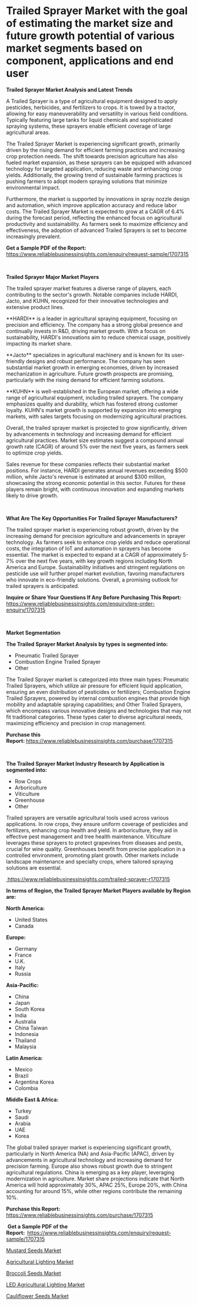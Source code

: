<p><h1>Trailed Sprayer Market with the goal of estimating the market size and future growth potential of various market segments based on component, applications and end user</h1></p><p><strong>Trailed Sprayer Market Analysis and Latest Trends</strong></p>
<p><p>A Trailed Sprayer is a type of agricultural equipment designed to apply pesticides, herbicides, and fertilizers to crops. It is towed by a tractor, allowing for easy maneuverability and versatility in various field conditions. Typically featuring large tanks for liquid chemicals and sophisticated spraying systems, these sprayers enable efficient coverage of large agricultural areas.</p><p>The Trailed Sprayer Market is experiencing significant growth, primarily driven by the rising demand for efficient farming practices and increasing crop protection needs. The shift towards precision agriculture has also fueled market expansion, as these sprayers can be equipped with advanced technology for targeted application, reducing waste and enhancing crop yields. Additionally, the growing trend of sustainable farming practices is pushing farmers to adopt modern spraying solutions that minimize environmental impact.</p><p>Furthermore, the market is supported by innovations in spray nozzle design and automation, which improve application accuracy and reduce labor costs. The Trailed Sprayer Market is expected to grow at a CAGR of 6.4% during the forecast period, reflecting the enhanced focus on agricultural productivity and sustainability. As farmers seek to maximize efficiency and effectiveness, the adoption of advanced Trailed Sprayers is set to become increasingly prevalent.</p></p>
<p><strong>Get a Sample PDF of the Report:&nbsp;</strong> <a href="https://www.reliablebusinessinsights.com/enquiry/request-sample/1707315?utm_campaign=57&utm_medium=2&utm_source=Github&utm_content=ia&utm_term=30032025&utm_id=trailed-sprayer">https://www.reliablebusinessinsights.com/enquiry/request-sample/1707315</a></p>
<p>&nbsp;</p>
<p><strong>Trailed Sprayer Major Market Players</strong></p>
<p><p>The trailed sprayer market features a diverse range of players, each contributing to the sector's growth. Notable companies include HARDI, Jacto, and KUHN, recognized for their innovative technologies and extensive product lines.</p><p>**HARDI** is a leader in agricultural spraying equipment, focusing on precision and efficiency. The company has a strong global presence and continually invests in R&D, driving market growth. With a focus on sustainability, HARDI's innovations aim to reduce chemical usage, positively impacting its market share.</p><p>**Jacto** specializes in agricultural machinery and is known for its user-friendly designs and robust performance. The company has seen substantial market growth in emerging economies, driven by increased mechanization in agriculture. Future growth prospects are promising, particularly with the rising demand for efficient farming solutions.</p><p>**KUHN** is well-established in the European market, offering a wide range of agricultural equipment, including trailed sprayers. The company emphasizes quality and durability, which has fostered strong customer loyalty. KUHN's market growth is supported by expansion into emerging markets, with sales targets focusing on modernizing agricultural practices.</p><p>Overall, the trailed sprayer market is projected to grow significantly, driven by advancements in technology and increasing demand for efficient agricultural practices. Market size estimates suggest a compound annual growth rate (CAGR) of around 5% over the next five years, as farmers seek to optimize crop yields.</p><p>Sales revenue for these companies reflects their substantial market positions. For instance, HARDI generates annual revenues exceeding $500 million, while Jacto's revenue is estimated at around $300 million, showcasing the strong economic potential in this sector. Futures for these players remain bright, with continuous innovation and expanding markets likely to drive growth.</p></p>
<p>&nbsp;</p>
<p><strong>What Are The Key Opportunities For Trailed Sprayer Manufacturers?</strong></p>
<p><p>The trailed sprayer market is experiencing robust growth, driven by the increasing demand for precision agriculture and advancements in sprayer technology. As farmers seek to enhance crop yields and reduce operational costs, the integration of IoT and automation in sprayers has become essential. The market is expected to expand at a CAGR of approximately 5-7% over the next five years, with key growth regions including North America and Europe. Sustainability initiatives and stringent regulations on pesticide use will further propel market evolution, favoring manufacturers who innovate in eco-friendly solutions. Overall, a promising outlook for trailed sprayers is anticipated.</p></p>
<p><strong>Inquire or Share Your Questions If Any Before Purchasing This Report:</strong> <a href="https://www.reliablebusinessinsights.com/enquiry/pre-order-enquiry/1707315?utm_campaign=57&utm_medium=2&utm_source=Github&utm_content=ia&utm_term=30032025&utm_id=trailed-sprayer">https://www.reliablebusinessinsights.com/enquiry/pre-order-enquiry/1707315</a></p>
<p>&nbsp;</p>
<p><strong>Market Segmentation</strong></p>
<p><strong>The Trailed Sprayer Market Analysis by types is segmented into:</strong></p>
<p><ul><li>Pneumatic Trailed Sprayer</li><li>Combustion Engine Trailed Sprayer</li><li>Other</li></ul></p>
<p><p>The Trailed Sprayer market is categorized into three main types: Pneumatic Trailed Sprayers, which utilize air pressure for efficient liquid application, ensuring an even distribution of pesticides or fertilizers; Combustion Engine Trailed Sprayers, powered by internal combustion engines that provide high mobility and adaptable spraying capabilities; and Other Trailed Sprayers, which encompass various innovative designs and technologies that may not fit traditional categories. These types cater to diverse agricultural needs, maximizing efficiency and precision in crop management.</p></p>
<p><strong>Purchase this Report:&nbsp;</strong><a href="https://www.reliablebusinessinsights.com/purchase/1707315?utm_campaign=57&utm_medium=2&utm_source=Github&utm_content=ia&utm_term=30032025&utm_id=trailed-sprayer">https://www.reliablebusinessinsights.com/purchase/1707315</a></p>
<p>&nbsp;</p>
<p><strong>The Trailed Sprayer Market Industry Research by Application is segmented into:</strong></p>
<p><ul><li>Row Crops</li><li>Arboriculture</li><li>Viticulture</li><li>Greenhouse</li><li>Other</li></ul></p>
<p><p>Trailed sprayers are versatile agricultural tools used across various applications. In row crops, they ensure uniform coverage of pesticides and fertilizers, enhancing crop health and yield. In arboriculture, they aid in effective pest management and tree health maintenance. Viticulture leverages these sprayers to protect grapevines from diseases and pests, crucial for wine quality. Greenhouses benefit from precise application in a controlled environment, promoting plant growth. Other markets include landscape maintenance and specialty crops, where tailored spraying solutions are essential.</p></p>
<p><a href="https://www.reliablebusinessinsights.com/trailed-sprayer-r1707315?utm_campaign=57&utm_medium=2&utm_source=Github&utm_content=ia&utm_term=30032025&utm_id=trailed-sprayer">&nbsp;https://www.reliablebusinessinsights.com/trailed-sprayer-r1707315</a></p>
<p><strong>In terms of Region, the Trailed Sprayer Market Players available by Region are:</strong></p>
<p>
    <p> <strong> North America: </strong>
        <ul>
            <li>United States</li>
            <li>Canada</li>
        </ul>
        </p> 
    <p> <strong> Europe: </strong>
        <ul>
            <li>Germany</li>
            <li>France</li>
            <li>U.K.</li>
            <li>Italy</li>
            <li>Russia</li>
        </ul>
        </p> 
    <p> <strong> Asia-Pacific: </strong>
        <ul>
            <li>China</li>
            <li>Japan</li>
            <li>South Korea</li>
            <li>India</li>
            <li>Australia</li>
            <li>China Taiwan</li>
            <li>Indonesia</li>
            <li>Thailand</li>
            <li>Malaysia</li>
        </ul>
        </p> 
    <p> <strong> Latin America: </strong>
        <ul>
            <li>Mexico</li>
            <li>Brazil</li>
            <li>Argentina Korea</li>
            <li>Colombia</li>
        </ul>
        </p> 
    <p> <strong> Middle East & Africa: </strong>
        <ul>
            <li>Turkey</li>
            <li>Saudi</li>
            <li>Arabia</li>
            <li>UAE</li>
            <li>Korea</li>
        </ul>
    </p>
    </p>
<p><p>The global trailed sprayer market is experiencing significant growth, particularly in North America (NA) and Asia-Pacific (APAC), driven by advancements in agricultural technology and increasing demand for precision farming. Europe also shows robust growth due to stringent agricultural regulations. China is emerging as a key player, leveraging modernization in agriculture. Market share projections indicate that North America will hold approximately 30%, APAC 25%, Europe 20%, with China accounting for around 15%, while other regions contribute the remaining 10%.</p></p>
<p><strong>Purchase this Report: </strong><a href="https://www.reliablebusinessinsights.com/purchase/1707315?utm_campaign=57&utm_medium=2&utm_source=Github&utm_content=ia&utm_term=30032025&utm_id=trailed-sprayer">https://www.reliablebusinessinsights.com/purchase/1707315</a></p>
<p>&nbsp;<strong>Get a Sample PDF of the Report:&nbsp;&nbsp;</strong><a href="https://www.reliablebusinessinsights.com/enquiry/request-sample/1707315?utm_campaign=57&utm_medium=2&utm_source=Github&utm_content=ia&utm_term=30032025&utm_id=trailed-sprayer">https://www.reliablebusinessinsights.com/enquiry/request-sample/1707315</a></p>
<p><strong></strong></p>
<p><p><a href="https://github.com/snakewaduddx/Market-Research-Report-List-1/blob/main/mustard-seeds-market.md?utm_campaign=57&utm_medium=2&utm_source=Github&utm_content=ia&utm_term=30032025&utm_id=trailed-sprayer">Mustard Seeds Market</a></p><p><a href="https://github.com/zeyddaddo4/Market-Research-Report-List-1/blob/main/agricultural-lighting-market.md?utm_campaign=57&utm_medium=2&utm_source=Github&utm_content=ia&utm_term=30032025&utm_id=trailed-sprayer">Agricultural Lighting Market</a></p><p><a href="https://github.com/sakuniniray98/Market-Research-Report-List-1/blob/main/broccoli-seeds-market.md?utm_campaign=57&utm_medium=2&utm_source=Github&utm_content=ia&utm_term=30032025&utm_id=trailed-sprayer">Broccoli Seeds Market</a></p><p><a href="https://github.com/pllahoithana9/Market-Research-Report-List-1/blob/main/led-agricultural-lighting-market.md?utm_campaign=57&utm_medium=2&utm_source=Github&utm_content=ia&utm_term=30032025&utm_id=trailed-sprayer">LED Agricultural Lighting Market</a></p><p><a href="https://github.com/siriocooch4a/Market-Research-Report-List-1/blob/main/cauliflower-seeds-market.md?utm_campaign=57&utm_medium=2&utm_source=Github&utm_content=ia&utm_term=30032025&utm_id=trailed-sprayer">Cauliflower Seeds Market</a></p></p>